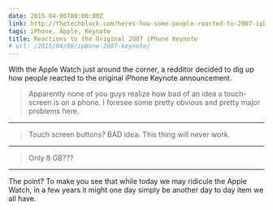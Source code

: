 ```yaml
---
date: 2015-04-06T00:00:00Z
link: http://thetechblock.com/heres-how-some-people-reacted-to-2007-iphone-keynote/
tags: iPhone, Apple, Keynote
title: Reactions to the Original 2007 iPhone Keynote
# url: /2015/04/06/iphone-2007-keynote/
---
```


With the Apple Watch just around the corner, a redditor decided to dig up how people reacted to the original iPhone Keynote announcement.

> Apparently none of you guys realize how bad of an idea a touch-screen is on a phone. I foresee some pretty obvious and pretty major problems here.

---

>Touch screen buttons? BAD idea. This thing will never work.

---

> Only 8 GB???

---

The point? To make you see that while today we may ridicule the Apple Watch, in a few years it might one day simply be another day to day item we all have.

